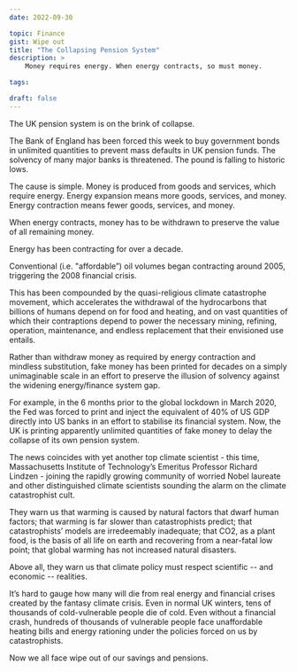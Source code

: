 ```yaml
---
date: 2022-09-30

topic: Finance
gist: Wipe out
title: "The Collapsing Pension System"
description: > 
    Money requires energy. When energy contracts, so must money.

tags:

draft: false
---
```

The UK pension system is on the brink of collapse.

The Bank of England has been forced this week to buy government bonds in unlimited quantities to prevent mass defaults in UK pension funds. The solvency of many major banks is threatened. The pound is falling to historic lows.

The cause is simple. Money is produced from goods and services, which require energy. Energy expansion means more goods, services, and money. Energy contraction means fewer goods, services, and money.

When energy contracts, money has to be withdrawn to preserve the value of all remaining money.

Energy has been contracting for over a decade.

Conventional (i.e. "affordable”) oil volumes began contracting around 2005, triggering the 2008 financial crisis.

This has been compounded by the quasi-religious climate catastrophe movement, which accelerates the withdrawal of the hydrocarbons that billions of humans depend on for food and heating, and on vast quantities of which their contraptions depend to power the necessary mining, refining, operation, maintenance, and endless replacement that their envisioned use entails.

Rather than withdraw money as required by energy contraction and mindless substitution, fake money has been printed for decades on a simply unimaginable scale in an effort to preserve the illusion of solvency against the widening energy/finance system gap. 

For example, in the 6 months prior to the global lockdown in March 2020, the Fed was forced to print and inject the equivalent of 40% of US GDP directly into US banks in an effort to stabilise its financial system. Now, the UK is printing apparently unlimited quantities of fake money to delay the collapse of its own pension system.

The news coincides with yet another top climate scientist - this time, Massachusetts Institute of Technology’s Emeritus Professor Richard Lindzen - joining the rapidly growing community of worried Nobel laureate and other distinguished climate scientists sounding the alarm on the climate catastrophist cult. 

They warn us that warming is caused by natural factors that dwarf human factors; that warming is far slower than catastrophists predict; that catastrophists’ models are irredeemably inadequate; that CO2, as a plant food, is the basis of all life on earth and recovering from a near-fatal low point; that global warming has not increased natural disasters.

Above all, they warn us that climate policy must respect scientific -- and economic -- realities.

It’s hard to gauge how many will die from real energy and financial crises created by the fantasy climate crisis. Even in normal UK winters, tens of thousands of cold-vulnerable people die of cold. Even without a financial crash, hundreds of thousands of vulnerable people face unaffordable heating bills and energy rationing under the policies forced on us by catastrophists.

Now we all face wipe out of our savings and pensions.
